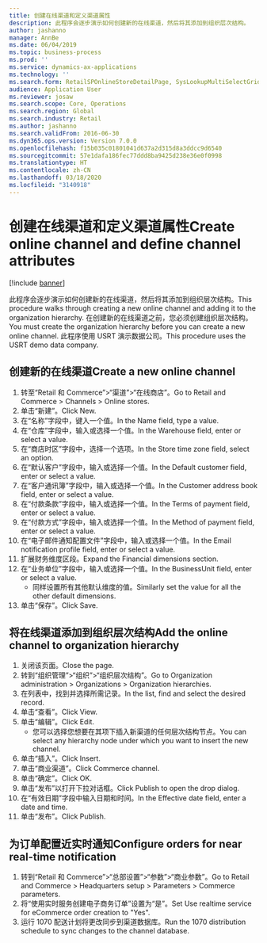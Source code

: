 ```yaml
---
title: 创建在线渠道和定义渠道属性
description: 此程序会逐步演示如何创建新的在线渠道，然后将其添加到组织层次结构。
author: jashanno
manager: AnnBe
ms.date: 06/04/2019
ms.topic: business-process
ms.prod: ''
ms.service: dynamics-ax-applications
ms.technology: ''
ms.search.form: RetailSPOnlineStoreDetailPage, SysLookupMultiSelectGrid, DimensionLookup, OMHierarchyManager, HierarchyDesigner, OMNodeSelection, HierarchyPublishAndCloseForm
audience: Application User
ms.reviewer: josaw
ms.search.scope: Core, Operations
ms.search.region: Global
ms.search.industry: Retail
ms.author: jashanno
ms.search.validFrom: 2016-06-30
ms.dyn365.ops.version: Version 7.0.0
ms.openlocfilehash: f15b035c01801041d637a2d315d8a3ddcc9d6540
ms.sourcegitcommit: 57e1dafa186fec77ddd8ba9425d238e36e0f0998
ms.translationtype: HT
ms.contentlocale: zh-CN
ms.lasthandoff: 03/18/2020
ms.locfileid: "3140918"
---
```

# <a name="create-online-channel-and-define-channel-attributes"></a><span data-ttu-id="561da-103">创建在线渠道和定义渠道属性</span><span class="sxs-lookup"><span data-stu-id="561da-103">Create online channel and define channel attributes</span></span>

[!include [banner](../includes/banner.md)]

<span data-ttu-id="561da-104">此程序会逐步演示如何创建新的在线渠道，然后将其添加到组织层次结构。</span><span class="sxs-lookup"><span data-stu-id="561da-104">This procedure walks through creating a new online channel and adding it to the organization hierarchy.</span></span> <span data-ttu-id="561da-105">在创建新的在线渠道之前，您必须创建组织层次结构。</span><span class="sxs-lookup"><span data-stu-id="561da-105">You must create the organization hierarchy before you can create a new online channel.</span></span> <span data-ttu-id="561da-106">此程序使用 USRT 演示数据公司。</span><span class="sxs-lookup"><span data-stu-id="561da-106">This procedure uses the USRT demo data company.</span></span>


## <a name="create-a-new-online-channel"></a><span data-ttu-id="561da-107">创建新的在线渠道</span><span class="sxs-lookup"><span data-stu-id="561da-107">Create a new online channel</span></span>
1. <span data-ttu-id="561da-108">转至“Retail 和 Commerce”>“渠道”>“在线商店”。</span><span class="sxs-lookup"><span data-stu-id="561da-108">Go to Retail and Commerce > Channels > Online stores.</span></span>
2. <span data-ttu-id="561da-109">单击“新建”。</span><span class="sxs-lookup"><span data-stu-id="561da-109">Click New.</span></span>
3. <span data-ttu-id="561da-110">在“名称”字段中，键入一个值。</span><span class="sxs-lookup"><span data-stu-id="561da-110">In the Name field, type a value.</span></span>
4. <span data-ttu-id="561da-111">在“仓库”字段中，输入或选择一个值。</span><span class="sxs-lookup"><span data-stu-id="561da-111">In the Warehouse field, enter or select a value.</span></span>
5. <span data-ttu-id="561da-112">在“商店时区”字段中，选择一个选项。</span><span class="sxs-lookup"><span data-stu-id="561da-112">In the Store time zone field, select an option.</span></span>
6. <span data-ttu-id="561da-113">在“默认客户”字段中，输入或选择一个值。</span><span class="sxs-lookup"><span data-stu-id="561da-113">In the Default customer field, enter or select a value.</span></span>
7. <span data-ttu-id="561da-114">在“客户通讯簿”字段中，输入或选择一个值。</span><span class="sxs-lookup"><span data-stu-id="561da-114">In the Customer address book field, enter or select a value.</span></span>
8. <span data-ttu-id="561da-115">在“付款条款”字段中，输入或选择一个值。</span><span class="sxs-lookup"><span data-stu-id="561da-115">In the Terms of payment field, enter or select a value.</span></span>
9. <span data-ttu-id="561da-116">在“付款方式”字段中，输入或选择一个值。</span><span class="sxs-lookup"><span data-stu-id="561da-116">In the Method of payment field, enter or select a value.</span></span>
10. <span data-ttu-id="561da-117">在“电子邮件通知配置文件”字段中，输入或选择一个值。</span><span class="sxs-lookup"><span data-stu-id="561da-117">In the Email notification profile field, enter or select a value.</span></span>
11. <span data-ttu-id="561da-118">扩展财务维度区段。</span><span class="sxs-lookup"><span data-stu-id="561da-118">Expand the Financial dimensions section.</span></span>
12. <span data-ttu-id="561da-119">在“业务单位”字段中，输入或选择一个值。</span><span class="sxs-lookup"><span data-stu-id="561da-119">In the BusinessUnit field, enter or select a value.</span></span>
    * <span data-ttu-id="561da-120">同样设置所有其他默认维度的值。</span><span class="sxs-lookup"><span data-stu-id="561da-120">Similarly set the value for all the other default dimensions.</span></span>  
13. <span data-ttu-id="561da-121">单击“保存”。</span><span class="sxs-lookup"><span data-stu-id="561da-121">Click Save.</span></span>

## <a name="add-the-online-channel-to-organization-hierarchy"></a><span data-ttu-id="561da-122">将在线渠道添加到组织层次结构</span><span class="sxs-lookup"><span data-stu-id="561da-122">Add the online channel to organization hierarchy</span></span>
1. <span data-ttu-id="561da-123">关闭该页面。</span><span class="sxs-lookup"><span data-stu-id="561da-123">Close the page.</span></span>
2. <span data-ttu-id="561da-124">转到“组织管理”>“组织”>“组织层次结构”。</span><span class="sxs-lookup"><span data-stu-id="561da-124">Go to Organization administration > Organizations > Organization hierarchies.</span></span>
3. <span data-ttu-id="561da-125">在列表中，找到并选择所需记录。</span><span class="sxs-lookup"><span data-stu-id="561da-125">In the list, find and select the desired record.</span></span>
4. <span data-ttu-id="561da-126">单击“查看”。</span><span class="sxs-lookup"><span data-stu-id="561da-126">Click View.</span></span>
5. <span data-ttu-id="561da-127">单击“编辑”。</span><span class="sxs-lookup"><span data-stu-id="561da-127">Click Edit.</span></span>
    * <span data-ttu-id="561da-128">您可以选择您想要在其项下插入新渠道的任何层次结构节点。</span><span class="sxs-lookup"><span data-stu-id="561da-128">You can select any hierarchy node under which you want to insert the new channel.</span></span>  
6. <span data-ttu-id="561da-129">单击“插入”。</span><span class="sxs-lookup"><span data-stu-id="561da-129">Click Insert.</span></span>
7. <span data-ttu-id="561da-130">单击“商业渠道”。</span><span class="sxs-lookup"><span data-stu-id="561da-130">Click Commerce channel.</span></span>
8. <span data-ttu-id="561da-131">单击“确定”。</span><span class="sxs-lookup"><span data-stu-id="561da-131">Click OK.</span></span>
9. <span data-ttu-id="561da-132">单击“发布”以打开下拉对话框。</span><span class="sxs-lookup"><span data-stu-id="561da-132">Click Publish to open the drop dialog.</span></span>
10. <span data-ttu-id="561da-133">在“有效日期”字段中输入日期和时间。</span><span class="sxs-lookup"><span data-stu-id="561da-133">In the Effective date field, enter a date and time.</span></span>
11. <span data-ttu-id="561da-134">单击“发布”。</span><span class="sxs-lookup"><span data-stu-id="561da-134">Click Publish.</span></span>

## <a name="configure-orders-for-near-real-time-notification"></a><span data-ttu-id="561da-135">为订单配置近实时通知</span><span class="sxs-lookup"><span data-stu-id="561da-135">Configure orders for near real-time notification</span></span>
1. <span data-ttu-id="561da-136">转到“Retail 和 Commerce”>“总部设置”>“参数”>“商业参数”。</span><span class="sxs-lookup"><span data-stu-id="561da-136">Go to Retail and Commerce  > Headquarters setup > Parameters > Commerce parameters.</span></span>
2. <span data-ttu-id="561da-137">将“使用实时服务创建电子商务订单”设置为“是”。</span><span class="sxs-lookup"><span data-stu-id="561da-137">Set Use realtime service for eCommerce order creation to "Yes".</span></span>
3. <span data-ttu-id="561da-138">运行 1070 配送计划将更改同步到渠道数据库。</span><span class="sxs-lookup"><span data-stu-id="561da-138">Run the 1070 distribution schedule to sync changes to the channel database.</span></span> 


